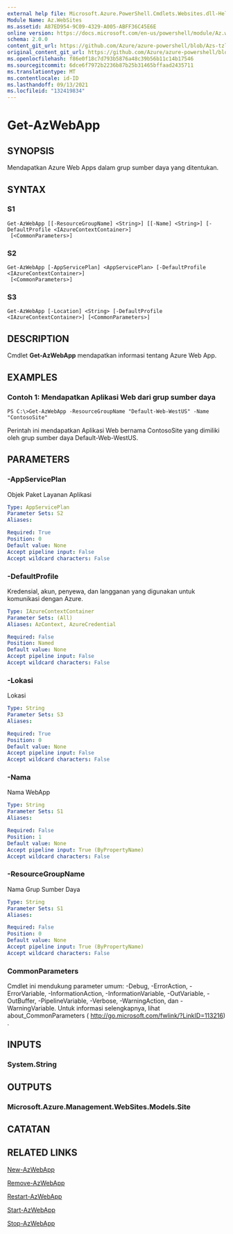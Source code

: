 ```yaml
---
external help file: Microsoft.Azure.PowerShell.Cmdlets.Websites.dll-Help.xml
Module Name: Az.WebSites
ms.assetid: A87ED954-9C09-4329-A005-ABFF36C45E6E
online version: https://docs.microsoft.com/en-us/powershell/module/Az.websites/get-Azwebapp
schema: 2.0.0
content_git_url: https://github.com/Azure/azure-powershell/blob/Azs-tzl/src/Websites/Websites/help/Get-AzWebApp.md
original_content_git_url: https://github.com/Azure/azure-powershell/blob/Azs-tzl/src/Websites/Websites/help/Get-AzWebApp.md
ms.openlocfilehash: f86e0f18c7d793b5876a48c39b56b11c14b17546
ms.sourcegitcommit: 6dce6f7972b2236b87b25b31465bffaad2435711
ms.translationtype: MT
ms.contentlocale: id-ID
ms.lasthandoff: 09/13/2021
ms.locfileid: "132419834"
---
```

# Get-AzWebApp

## SYNOPSIS
Mendapatkan Azure Web Apps dalam grup sumber daya yang ditentukan.

## SYNTAX

### S1
```
Get-AzWebApp [[-ResourceGroupName] <String>] [[-Name] <String>] [-DefaultProfile <IAzureContextContainer>]
 [<CommonParameters>]
```

### S2
```
Get-AzWebApp [-AppServicePlan] <AppServicePlan> [-DefaultProfile <IAzureContextContainer>]
 [<CommonParameters>]
```

### S3
```
Get-AzWebApp [-Location] <String> [-DefaultProfile <IAzureContextContainer>] [<CommonParameters>]
```

## DESCRIPTION
Cmdlet **Get-AzWebApp** mendapatkan informasi tentang Azure Web App.

## EXAMPLES

### Contoh 1: Mendapatkan Aplikasi Web dari grup sumber daya
```
PS C:\>Get-AzWebApp -ResourceGroupName "Default-Web-WestUS" -Name "ContosoSite"
```

Perintah ini mendapatkan Aplikasi Web bernama ContosoSite yang dimiliki oleh grup sumber daya Default-Web-WestUS.

## PARAMETERS

### -AppServicePlan
Objek Paket Layanan Aplikasi

```yaml
Type: AppServicePlan
Parameter Sets: S2
Aliases: 

Required: True
Position: 0
Default value: None
Accept pipeline input: False
Accept wildcard characters: False
```

### -DefaultProfile
Kredensial, akun, penyewa, dan langganan yang digunakan untuk komunikasi dengan Azure.

```yaml
Type: IAzureContextContainer
Parameter Sets: (All)
Aliases: AzContext, AzureCredential

Required: False
Position: Named
Default value: None
Accept pipeline input: False
Accept wildcard characters: False
```

### -Lokasi
Lokasi

```yaml
Type: String
Parameter Sets: S3
Aliases: 

Required: True
Position: 0
Default value: None
Accept pipeline input: False
Accept wildcard characters: False
```

### -Nama
Nama WebApp

```yaml
Type: String
Parameter Sets: S1
Aliases: 

Required: False
Position: 1
Default value: None
Accept pipeline input: True (ByPropertyName)
Accept wildcard characters: False
```

### -ResourceGroupName
Nama Grup Sumber Daya

```yaml
Type: String
Parameter Sets: S1
Aliases: 

Required: False
Position: 0
Default value: None
Accept pipeline input: True (ByPropertyName)
Accept wildcard characters: False
```

### CommonParameters
Cmdlet ini mendukung parameter umum: -Debug, -ErrorAction, -ErrorVariable, -InformationAction, -InformationVariable, -OutVariable, -OutBuffer, -PipelineVariable, -Verbose, -WarningAction, dan -WarningVariable. Untuk informasi selengkapnya, lihat about_CommonParameters ( http://go.microsoft.com/fwlink/?LinkID=113216) .

## INPUTS

### System.String

## OUTPUTS

### Microsoft.Azure.Management.WebSites.Models.Site

## CATATAN

## RELATED LINKS

[New-AzWebApp](./New-AzWebApp.md)

[Remove-AzWebApp](./Remove-AzWebApp.md)

[Restart-AzWebApp](./Restart-AzWebApp.md)

[Start-AzWebApp](./Start-AzWebApp.md)

[Stop-AzWebApp](./Stop-AzWebApp.md)


